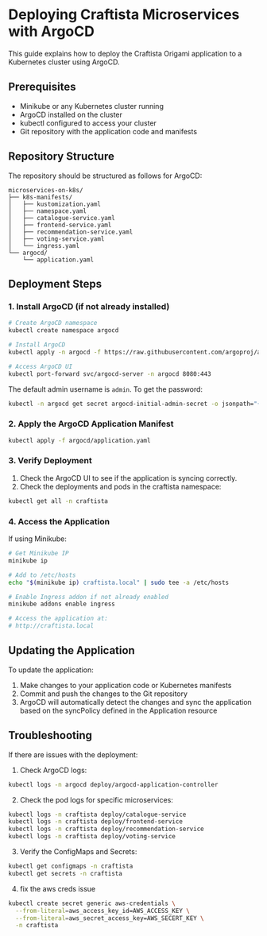 # Deploying Craftista Microservices with ArgoCD

This guide explains how to deploy the Craftista Origami application to a Kubernetes cluster using ArgoCD.

## Prerequisites

- Minikube or any Kubernetes cluster running
- ArgoCD installed on the cluster
- kubectl configured to access your cluster
- Git repository with the application code and manifests

## Repository Structure

The repository should be structured as follows for ArgoCD:

```
microservices-on-k8s/
├── k8s-manifests/
│   ├── kustomization.yaml
│   ├── namespace.yaml
│   ├── catalogue-service.yaml
│   ├── frontend-service.yaml
│   ├── recommendation-service.yaml
│   ├── voting-service.yaml
│   └── ingress.yaml
└── argocd/
    └── application.yaml
```

## Deployment Steps

### 1. Install ArgoCD (if not already installed)

```bash
# Create ArgoCD namespace
kubectl create namespace argocd

# Install ArgoCD
kubectl apply -n argocd -f https://raw.githubusercontent.com/argoproj/argo-cd/stable/manifests/install.yaml

# Access ArgoCD UI
kubectl port-forward svc/argocd-server -n argocd 8080:443
```

The default admin username is `admin`. To get the password:

```bash
kubectl -n argocd get secret argocd-initial-admin-secret -o jsonpath="{.data.password}" | base64 -d
```

### 2. Apply the ArgoCD Application Manifest

```bash
kubectl apply -f argocd/application.yaml
```

### 3. Verify Deployment

1. Check the ArgoCD UI to see if the application is syncing correctly.
2. Check the deployments and pods in the craftista namespace:

```bash
kubectl get all -n craftista
```

### 4. Access the Application

If using Minikube:

```bash
# Get Minikube IP
minikube ip

# Add to /etc/hosts
echo "$(minikube ip) craftista.local" | sudo tee -a /etc/hosts

# Enable Ingress addon if not already enabled
minikube addons enable ingress

# Access the application at:
# http://craftista.local
```

## Updating the Application

To update the application:

1. Make changes to your application code or Kubernetes manifests
2. Commit and push the changes to the Git repository 
3. ArgoCD will automatically detect the changes and sync the application based on the syncPolicy defined in the Application resource

## Troubleshooting

If there are issues with the deployment:

1. Check ArgoCD logs:
```bash
kubectl logs -n argocd deploy/argocd-application-controller
```

2. Check the pod logs for specific microservices:
```bash
kubectl logs -n craftista deploy/catalogue-service
kubectl logs -n craftista deploy/frontend-service 
kubectl logs -n craftista deploy/recommendation-service
kubectl logs -n craftista deploy/voting-service
```

3. Verify the ConfigMaps and Secrets:
```bash
kubectl get configmaps -n craftista
kubectl get secrets -n craftista
```


4. fix the aws creds issue 
```bash
kubectl create secret generic aws-credentials \
  --from-literal=aws_access_key_id=AWS_ACCESS_KEY \
  --from-literal=aws_secret_access_key=AWS_SECERT_KEY \
  -n craftista
```
